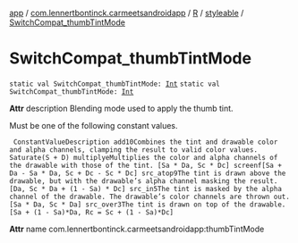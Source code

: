 [app](../../../index.md) / [com.lennertbontinck.carmeetsandroidapp](../../index.md) / [R](../index.md) / [styleable](index.md) / [SwitchCompat_thumbTintMode](./-switch-compat_thumb-tint-mode.md)

# SwitchCompat_thumbTintMode

`static val SwitchCompat_thumbTintMode: `[`Int`](https://kotlinlang.org/api/latest/jvm/stdlib/kotlin/-int/index.html)
`static val SwitchCompat_thumbTintMode: `[`Int`](https://kotlinlang.org/api/latest/jvm/stdlib/kotlin/-int/index.html)

**Attr**
description Blending mode used to apply the thumb tint.

Must be one of the following constant values.

     ConstantValueDescription add10Combines the tint and drawable color and alpha channels, clamping the result to valid color values. Saturate(S + D) multiplyeMultiplies the color and alpha channels of the drawable with those of the tint. [Sa * Da, Sc * Dc] screenf[Sa + Da - Sa * Da, Sc + Dc - Sc * Dc] src_atop9The tint is drawn above the drawable, but with the drawable’s alpha channel masking the result. [Da, Sc * Da + (1 - Sa) * Dc] src_in5The tint is masked by the alpha channel of the drawable. The drawable’s color channels are thrown out. [Sa * Da, Sc * Da] src_over3The tint is drawn on top of the drawable. [Sa + (1 - Sa)*Da, Rc = Sc + (1 - Sa)*Dc]

**Attr**
name com.lennertbontinck.carmeetsandroidapp:thumbTintMode

